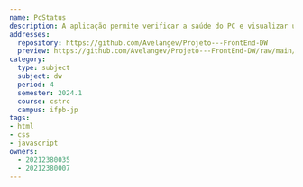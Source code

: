 ```yaml
---
name: PcStatus
description: A aplicação permite verificar a saúde do PC e visualizar um histórico de saúde. O design inclui uma barra de navegação, conteúdo central e rodapé com ícones sociais.
addresses:
  repository: https://github.com/Avelangev/Projeto---FrontEnd-DW
  preview: https://github.com/Avelangev/Projeto---FrontEnd-DW/raw/main/PcStatus
category:
  type: subject
  subject: dw
  period: 4
  semester: 2024.1
  course: cstrc
  campus: ifpb-jp
tags:
- html
- css
- javascript
owners:
  - 20212380035
  - 20212380007
---
```

